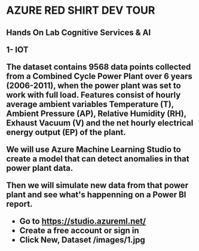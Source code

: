 <h1> AZURE RED SHIRT DEV TOUR

<h2> Hands On Lab Cognitive Services & AI


1-	IOT

The dataset contains 9568 data points collected from a Combined Cycle Power Plant over 6 years (2006-2011), when the power plant was set to work with full load. 
Features consist of hourly average ambient variables Temperature (T), Ambient Pressure (AP), Relative Humidity (RH), Exhaust Vacuum (V) and the net hourly electrical energy output (EP) of the plant.

We will use Azure Machine Learning Studio to create a model that can detect anomalies in that power plant data.

Then we will simulate new data from that power plant and see what's happenning on a Power BI report.

* Go to https://studio.azureml.net/
* Create a free account or sign in
* Click New, Dataset
/images/1.jpg
